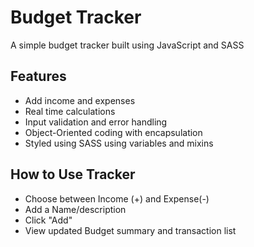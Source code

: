 # Budget Tracker

A simple budget tracker built using JavaScript and SASS

## Features
- Add income and expenses
- Real time calculations
- Input validation and error handling 
- Object-Oriented coding with encapsulation
- Styled using SASS using variables and mixins

## How to Use Tracker
- Choose between Income (+) and Expense(-)
- Add a Name/description
- Click "Add"
- View updated Budget summary and transaction list